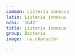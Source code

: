 ```yaml
---
common: Listeria innocua
latin: Listeria innocua
ncbi: '1642'
title: Listeria innocua
group: Bacteria
image: .na.character

---
```

